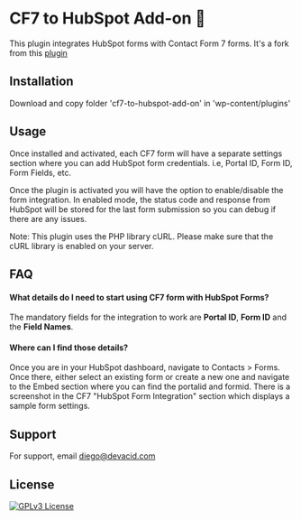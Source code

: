 
# CF7 to HubSpot Add-on 📨

This plugin integrates HubSpot forms with Contact Form 7 forms. It's a fork from this [plugin](https://wordpress.org/plugins/cf7-hubspot-forms-add-on-for-contact-form-7/)



## Installation

Download and copy folder 'cf7-to-hubspot-add-on' in  'wp-content/plugins'

    
## Usage

Once installed and activated, each CF7 form will have a separate settings section where you can add HubSpot form credentials. i.e, Portal ID, Form ID, Form Fields, etc.

Once the plugin is activated you will have the option to enable/disable the form integration. In enabled mode, the status code and response from HubSpot will be stored for the last form submission so you can debug if there are any issues.

Note: This plugin uses the PHP library cURL. Please make sure that the cURL library is enabled on your server.
## FAQ

#### What details do I need to start using CF7 form with HubSpot Forms?

The mandatory fields for the integration to work are **Portal ID**, **Form ID** and the **Field Names**.

#### Where can I find those details?

Once you are in your HubSpot dashboard, navigate to Contacts > Forms. Once there, either select an existing form or create a new one and navigate to the Embed section where you can find the portalid and formid. There is a screenshot in the CF7 \"HubSpot Form Integration\" section which displays a sample form settings.

## Support 

For support, email diego@devacid.com 


## License

[![GPLv3 License](https://img.shields.io/badge/License-GPL%20v3-yellow.svg)](https://opensource.org/licenses/)
